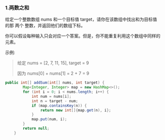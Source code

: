 ### 1.两数之和

给定一个整数数组 nums 和一个目标值 target，请你在该数组中找出和为目标值的那 两个 整数，并返回他们的数组下标。

你可以假设每种输入只会对应一个答案。但是，你不能重复利用这个数组中同样的元素。

示例:

> 给定 nums = \[2, 7, 11, 15\], target = 9
>
> 因为 nums\[0\] + nums\[1\] = 2 + 7 = 9

```java
public int[] addSum(int[] nums, int target) {
        Map<Integer, Integer> map = new HashMap<>();
        for (int i = 0; i < nums.length; i++) {
            int num = nums[i];
            int n = target - num;
            if (map.containsKey(n)) {
                return new int[]{map.get(n), i};
            }
            map.put(num, i);
        }
        return null;
    }
```




